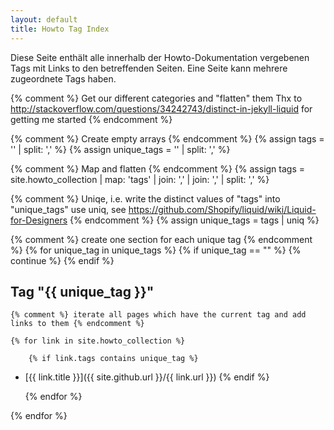 ```yaml
---
layout: default
title: Howto Tag Index
---
```


Diese Seite enthält alle innerhalb der Howto-Dokumentation vergebenen Tags mit Links to den betreffenden Seiten.
Eine Seite kann mehrere zugeordnete Tags haben.

{% comment %}
Get our different categories and "flatten" them
Thx to http://stackoverflow.com/questions/34242743/distinct-in-jekyll-liquid for getting me started
{% endcomment %}

{% comment %} Create empty arrays {% endcomment %}
{% assign tags = '' | split: ',' %}
{% assign unique_tags = '' | split: ',' %}

{% comment %} 
Map and flatten 
{% endcomment %}
{% assign tags =  site.howto_collection | map: 'tags' | join: ',' | join: ',' | split: ',' %}

{% comment %} Uniqe, i.e. write the distinct values of "tags" into "unique_tags" 
use uniq, see https://github.com/Shopify/liquid/wiki/Liquid-for-Designers
{% endcomment %}
{% assign unique_tags = tags | uniq %}

{% comment %} create one section for each unique tag {% endcomment %}
{% for unique_tag in unique_tags %}
	{% if unique_tag == "" %}
		{% continue %}
	{% endif %}
## Tag "{{ unique_tag }}"

	{% comment %} iterate all pages which have the current tag and add links to them {% endcomment %}
	
	{% for link in site.howto_collection %}

		{% if link.tags contains unique_tag %}
 * [{{ link.title }}]({{ site.github.url }}/{{ link.url }})
		{% endif %}

	{% endfor %}

{% endfor %}


	
	